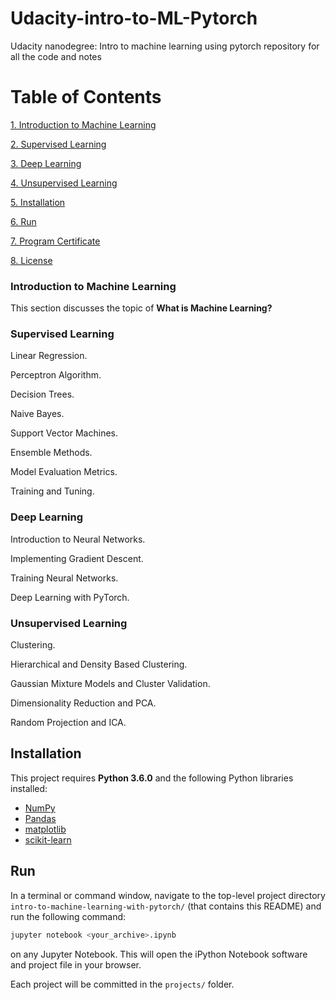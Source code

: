 # Udacity-intro-to-ML-Pytorch
Udacity nanodegree: Intro to machine learning using pytorch repository for all the code and notes
# Table of Contents

[1. Introduction to Machine Learning](#introml)

[2. Supervised Learning](#supervisedl)

[3. Deep Learning](#deepl)

[4. Unsupervised Learning](#unsupervisedl)

[5. Installation](#installation)

[6. Run](#run)

[7. Program Certificate](#pcertificate)

[8. License](#license)


<a name="introml"/>

### Introduction to Machine Learning

This section discusses the topic of **What is Machine Learning?**


<a name="supervisedl"/>

### Supervised Learning

Linear Regression.

Perceptron Algorithm.

Decision Trees.

Naive Bayes.

Support Vector Machines.

Ensemble Methods.

Model Evaluation Metrics.

Training and Tuning.


<a name="deepl"/>

### Deep Learning

Introduction to Neural Networks.

Implementing Gradient Descent.

Training Neural Networks.

Deep Learning with PyTorch.


<a name="unsupervisedl"/>

### Unsupervised Learning

Clustering.

Hierarchical and Density Based Clustering.

Gaussian Mixture Models and Cluster Validation.

Dimensionality Reduction and PCA.

Random Projection and ICA.


<a name="installation"/>

## Installation

This project requires **Python 3.6.0** and the following Python libraries installed:
- [NumPy](http://www.numpy.org/)
- [Pandas](http://pandas.pydata.org)
- [matplotlib](http://matplotlib.org/)
- [scikit-learn](http://scikit-learn.org/stable/)


<a name="run"/>

## Run
In a terminal or command window, navigate to the top-level project directory `intro-to-machine-learning-with-pytorch/` (that contains this README) and run the following command:
```bash
jupyter notebook <your_archive>.ipynb
```
on any Jupyter Notebook.
This will open the iPython Notebook software and project file in your browser.

Each project will be committed in the `projects/` folder.

